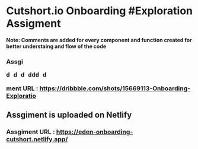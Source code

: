 # Cutshort.io Onboarding #Exploration Assigment

**Note: Comments are added for every component and function created for better understaing and flow of the code**

### Assgi<pre> d d d ddd                      d          </pre>ment URL : https://dribbble.com/shots/15669113-Onboarding-Exploratio

## Assgiment is uploaded on Netlify

### Assgiment URL : https://eden-onboarding-cutshort.netlify.app/




